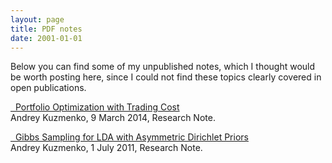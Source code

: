 ```yaml
---
layout: page
title: PDF notes
date: 2001-01-01
---
```


<p class="message">
Below you can find some of my unpublished notes,
which I thought would be worth posting here,
since I could not find these topics clearly
covered in open publications.
</p>

<a href="/resources/pdf/akuz_popt_cost.pdf"><i class="fa fa-file-pdf-o"></i>&nbsp; Portfolio Optimization with Trading Cost</a><br />
Andrey Kuzmenko, 9 March 2014, Research Note.

<a href="/resources/pdf/akuz_lda_asym.pdf"><i class="fa fa-file-pdf-o"></i>&nbsp; Gibbs Sampling for LDA with Asymmetric Dirichlet Priors</a><br />
Andrey Kuzmenko, 1 July 2011, Research Note.
